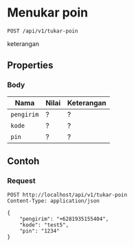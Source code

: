 # Menukar poin
```http
POST /api/v1/tukar-poin
```
keterangan
## Properties
### Body
Nama  | Nilai | Keterangan
--- | --- | ---
<code>pengirim</code> | ? | ?
<code>kode</code> | ? | ?
<code>pin</code> | ? | ?

## Contoh

### Request
```http
POST http://localhost/api/v1/tukar-poin
Content-Type: application/json

{
    "pengirim": "+6281935155404",
    "kode": "test5",
    "pin": "1234"
}
```
